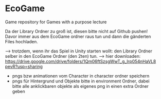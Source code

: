 # EcoGame
 Game repository for Games with a purpose lecture

 Da der Library Ordner zu groß ist, diesen bitte nicht auf Github pushen!
 Davor immer aus dem EcoGame ordner raus tun und dann die gänderten Files hochladen.

 --> trotzdem, wenn ihr das Spiel in Unity starten wollt: den Library Ordner selber in den EcoGame Ordner (den 2ten) tun.
 --> hier downloaden: https://drive.google.com/drive/folders/1Qm06ftSzsgWwT_g_Irp054nHaVL8pevR?usp=sharing

- pngs bzw animationen vom Character in character ordner speichern
- pngs für Hintergrund und Objekte bitte in environment Ordner, dabei bitte alle anklickbaren objekte als eigenes png in einen extra Ordner geben
